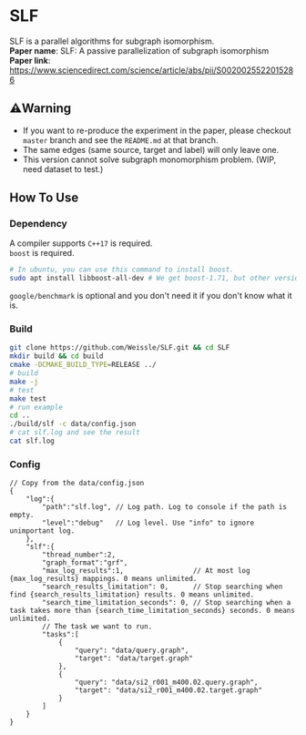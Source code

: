 # SLF
SLF is a parallel algorithms for subgraph isomorphism.  
**Paper name**: SLF: A passive parallelization of subgraph isomorphism  
**Paper link**: https://www.sciencedirect.com/science/article/abs/pii/S0020025522015286  

## :warning:Warning  ##
* If you want to re-produce the experiment in the paper, please checkout `master` branch and see the `README.md` at that branch.
* The same edges (same source, target and label) will only leave one.
* This version cannot solve subgraph monomorphism problem. (WIP, need dataset to test.)

## How To Use ##

### Dependency
A compiler supports `C++17` is required.  
`boost` is required.
```sh
# In ubuntu, you can use this command to install boost.
sudo apt install libboost-all-dev # We get boost-1.71, but other versions should work.
```
`google/benchmark` is optional and you don't need it if you don't know what it is.

### Build ###
```sh
git clone https://github.com/Weissle/SLF.git && cd SLF 
mkdir build && cd build 
cmake -DCMAKE_BUILD_TYPE=RELEASE ../ 
# build
make -j
# test
make test
# run example
cd ..
./build/slf -c data/config.json
# cat slf.log and see the result
cat slf.log
```

### Config ###
```
// Copy from the data/config.json
{
    "log":{
        "path":"slf.log", // Log path. Log to console if the path is empty.
        "level":"debug"   // Log level. Use "info" to ignore unimportant log.
    },
    "slf":{
        "thread_number":2,
        "graph_format":"grf",
        "max_log_results":1,                 // At most log {max_log_results} mappings. 0 means unlimited.
        "search_results_limitation": 0,      // Stop searching when find {search_results_limitation} results. 0 means unlimited.
        "search_time_limitation_seconds": 0, // Stop searching when a task takes more than {search_time_limitation_seconds} seconds. 0 means unlimited.
        // The task we want to run.
        "tasks":[         
            {
                "query": "data/query.graph",
                "target": "data/target.graph"
            },
            {
                "query": "data/si2_r001_m400.02.query.graph",
                "target": "data/si2_r001_m400.02.target.graph"
            }            
        ]
    }
}

```


